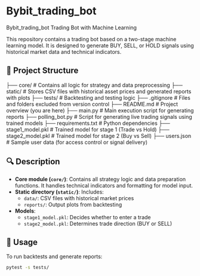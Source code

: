 # Bybit_trading_bot
Bybit_trading_bot
Trading Bot with Machine Learning

This repository contains a trading bot based on a two-stage machine learning model. It is designed to generate BUY, SELL, or HOLD signals using historical market data and technical indicators.

## 📁 Project Structure

├── core/ # Contains all logic for strategy and data preprocessing
├── static/ # Stores CSV files with historical asset prices and generated reports with plots
├── tests/ # Backtesting and testing logic
├── .gitignore # Files and folders excluded from version control
├── README.md # Project overview (you are here)
├── main.py # Main execution script for generating reports
├── polling_bot.py # Script for generating live trading signals using trained models
├── requirements.txt # Python dependencies
├── stage1_model.pkl # Trained model for stage 1 (Trade vs Hold)
├── stage2_model.pkl # Trained model for stage 2 (Buy vs Sell)
├── users.json # Sample user data (for access control or signal delivery)


## 🔍 Description

- **Core module (`core/`)**: Contains all strategy logic and data preparation functions. It handles technical indicators and formatting for model input.
- **Static directory (`static/`)**: Includes:
  - `data/`: CSV files with historical market prices
  - `reports/`: Output plots from backtesting
- **Models**:
  - `stage1_model.pkl`: Decides whether to enter a trade
  - `stage2_model.pkl`: Determines trade direction (BUY or SELL)

## 🚀 Usage

To run backtests and generate reports:

```bash
pytest -s tests/
